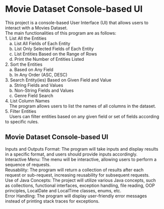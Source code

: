 <!DOCTYPE html>
<html>

<head>
  <h1>Movie Dataset Console-based UI</h1>
</head>

<body>
  
  <p>This project is a console-based User Interface (UI) that allows users to interact with a Movies Dataset.<br>
     The main functionalities of this program are as follows:<br>
     1. List All the Entities<br>
     &emsp;a. List All Fields of Each Entity<br>
     &emsp;b. List Only Selected Fields of Each Entity<br>
     &emsp;c. List Entities Based on the Range of Rows<br>
     &emsp;d. Print the Number of Entities Listed<br>
     2. Sort the Entities<br>
     &emsp;a. Based on Any Field<br>
     &emsp;b. In Any Order (ASC, DESC)<br>
     3. Search Entity(ies) Based on Given Field and Value<br>
     &emsp;a. String Fields and Values<br>
     &emsp;b. Non-String Fields and Values<br>
     &emsp;c. Genre Field Search<br>
     4. List Column Names<br>
     &emsp;The program allows users to list the names of all columns in the dataset.<br>
     5. Filter Entities<br>
     &emsp;Users can filter entities based on any given field or set of fields according to specific rules.<br></p>

<h2>Movie Dataset Console-based UI</h2>
 <p>Inputs and Outputs Format: The program will take inputs and display results in a specific format, and users should provide inputs accordingly.<br>
    Interactive Menu: The menu will be interactive, allowing users to perform a sequence of requests.<br>
    Reusability: The program will return a collection of results after each request or sub-request, increasing reusability for subsequent requests.<br>
    Use of Java Concepts: The project will utilize various Java concepts, such as collections, functional interfaces, exception handling, file reading, OOP principles, LocalDate and     LocalTime classes, enums, etc.<br>
    Error Handling: The program will display user-friendly error messages instead of printing stack traces for exceptions.<br></p>
     
</body>

</html>
